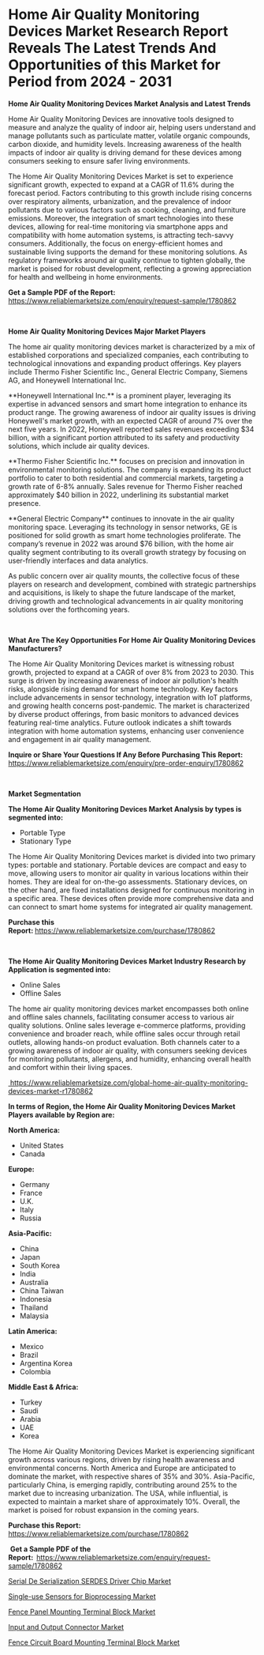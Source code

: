 <p><h1>Home Air Quality Monitoring Devices Market Research Report Reveals The Latest Trends And Opportunities of this Market for Period from 2024 - 2031</h1></p><p><strong>Home Air Quality Monitoring Devices Market Analysis and Latest Trends</strong></p>
<p><p>Home Air Quality Monitoring Devices are innovative tools designed to measure and analyze the quality of indoor air, helping users understand and manage pollutants such as particulate matter, volatile organic compounds, carbon dioxide, and humidity levels. Increasing awareness of the health impacts of indoor air quality is driving demand for these devices among consumers seeking to ensure safer living environments.</p><p>The Home Air Quality Monitoring Devices Market is set to experience significant growth, expected to expand at a CAGR of 11.6% during the forecast period. Factors contributing to this growth include rising concerns over respiratory ailments, urbanization, and the prevalence of indoor pollutants due to various factors such as cooking, cleaning, and furniture emissions. Moreover, the integration of smart technologies into these devices, allowing for real-time monitoring via smartphone apps and compatibility with home automation systems, is attracting tech-savvy consumers. Additionally, the focus on energy-efficient homes and sustainable living supports the demand for these monitoring solutions. As regulatory frameworks around air quality continue to tighten globally, the market is poised for robust development, reflecting a growing appreciation for health and wellbeing in home environments.</p></p>
<p><strong>Get a Sample PDF of the Report:&nbsp;</strong> <a href="https://www.reliablemarketsize.com/enquiry/request-sample/1780862?utm_campaign=1506&utm_medium=2&utm_source=Github&utm_content=ia&utm_term=13102024&utm_id=home-air-quality-monitoring-devices">https://www.reliablemarketsize.com/enquiry/request-sample/1780862</a></p>
<p>&nbsp;</p>
<p><strong>Home Air Quality Monitoring Devices Major Market Players</strong></p>
<p><p>The home air quality monitoring devices market is characterized by a mix of established corporations and specialized companies, each contributing to technological innovations and expanding product offerings. Key players include Thermo Fisher Scientific Inc., General Electric Company, Siemens AG, and Honeywell International Inc.</p><p>**Honeywell International Inc.** is a prominent player, leveraging its expertise in advanced sensors and smart home integration to enhance its product range. The growing awareness of indoor air quality issues is driving Honeywell's market growth, with an expected CAGR of around 7% over the next five years. In 2022, Honeywell reported sales revenues exceeding $34 billion, with a significant portion attributed to its safety and productivity solutions, which include air quality devices.</p><p>**Thermo Fisher Scientific Inc.** focuses on precision and innovation in environmental monitoring solutions. The company is expanding its product portfolio to cater to both residential and commercial markets, targeting a growth rate of 6-8% annually. Sales revenue for Thermo Fisher reached approximately $40 billion in 2022, underlining its substantial market presence.</p><p>**General Electric Company** continues to innovate in the air quality monitoring space. Leveraging its technology in sensor networks, GE is positioned for solid growth as smart home technologies proliferate. The company’s revenue in 2022 was around $76 billion, with the home air quality segment contributing to its overall growth strategy by focusing on user-friendly interfaces and data analytics.</p><p>As public concern over air quality mounts, the collective focus of these players on research and development, combined with strategic partnerships and acquisitions, is likely to shape the future landscape of the market, driving growth and technological advancements in air quality monitoring solutions over the forthcoming years.</p></p>
<p>&nbsp;</p>
<p><strong>What Are The Key Opportunities For Home Air Quality Monitoring Devices Manufacturers?</strong></p>
<p><p>The Home Air Quality Monitoring Devices market is witnessing robust growth, projected to expand at a CAGR of over 8% from 2023 to 2030. This surge is driven by increasing awareness of indoor air pollution's health risks, alongside rising demand for smart home technology. Key factors include advancements in sensor technology, integration with IoT platforms, and growing health concerns post-pandemic. The market is characterized by diverse product offerings, from basic monitors to advanced devices featuring real-time analytics. Future outlook indicates a shift towards integration with home automation systems, enhancing user convenience and engagement in air quality management.</p></p>
<p><strong>Inquire or Share Your Questions If Any Before Purchasing This Report:</strong> <a href="https://www.reliablemarketsize.com/enquiry/pre-order-enquiry/1780862?utm_campaign=1506&utm_medium=2&utm_source=Github&utm_content=ia&utm_term=13102024&utm_id=home-air-quality-monitoring-devices">https://www.reliablemarketsize.com/enquiry/pre-order-enquiry/1780862</a></p>
<p>&nbsp;</p>
<p><strong>Market Segmentation</strong></p>
<p><strong>The Home Air Quality Monitoring Devices Market Analysis by types is segmented into:</strong></p>
<p><ul><li>Portable Type</li><li>Stationary Type</li></ul></p>
<p><p>The Home Air Quality Monitoring Devices market is divided into two primary types: portable and stationary. Portable devices are compact and easy to move, allowing users to monitor air quality in various locations within their homes. They are ideal for on-the-go assessments. Stationary devices, on the other hand, are fixed installations designed for continuous monitoring in a specific area. These devices often provide more comprehensive data and can connect to smart home systems for integrated air quality management.</p></p>
<p><strong>Purchase this Report:&nbsp;</strong><a href="https://www.reliablemarketsize.com/purchase/1780862?utm_campaign=1506&utm_medium=2&utm_source=Github&utm_content=ia&utm_term=13102024&utm_id=home-air-quality-monitoring-devices">https://www.reliablemarketsize.com/purchase/1780862</a></p>
<p>&nbsp;</p>
<p><strong>The Home Air Quality Monitoring Devices Market Industry Research by Application is segmented into:</strong></p>
<p><ul><li>Online Sales</li><li>Offline Sales</li></ul></p>
<p><p>The home air quality monitoring devices market encompasses both online and offline sales channels, facilitating consumer access to various air quality solutions. Online sales leverage e-commerce platforms, providing convenience and broader reach, while offline sales occur through retail outlets, allowing hands-on product evaluation. Both channels cater to a growing awareness of indoor air quality, with consumers seeking devices for monitoring pollutants, allergens, and humidity, enhancing overall health and comfort within their living spaces.</p></p>
<p><a href="https://www.reliablemarketsize.com/global-home-air-quality-monitoring-devices-market-r1780862?utm_campaign=1506&utm_medium=2&utm_source=Github&utm_content=ia&utm_term=13102024&utm_id=home-air-quality-monitoring-devices">&nbsp;https://www.reliablemarketsize.com/global-home-air-quality-monitoring-devices-market-r1780862</a></p>
<p><strong>In terms of Region, the Home Air Quality Monitoring Devices Market Players available by Region are:</strong></p>
<p>
    <p> <strong> North America: </strong>
        <ul>
            <li>United States</li>
            <li>Canada</li>
        </ul>
        </p> 
    <p> <strong> Europe: </strong>
        <ul>
            <li>Germany</li>
            <li>France</li>
            <li>U.K.</li>
            <li>Italy</li>
            <li>Russia</li>
        </ul>
        </p> 
    <p> <strong> Asia-Pacific: </strong>
        <ul>
            <li>China</li>
            <li>Japan</li>
            <li>South Korea</li>
            <li>India</li>
            <li>Australia</li>
            <li>China Taiwan</li>
            <li>Indonesia</li>
            <li>Thailand</li>
            <li>Malaysia</li>
        </ul>
        </p> 
    <p> <strong> Latin America: </strong>
        <ul>
            <li>Mexico</li>
            <li>Brazil</li>
            <li>Argentina Korea</li>
            <li>Colombia</li>
        </ul>
        </p> 
    <p> <strong> Middle East & Africa: </strong>
        <ul>
            <li>Turkey</li>
            <li>Saudi</li>
            <li>Arabia</li>
            <li>UAE</li>
            <li>Korea</li>
        </ul>
    </p>
    </p>
<p><p>The Home Air Quality Monitoring Devices Market is experiencing significant growth across various regions, driven by rising health awareness and environmental concerns. North America and Europe are anticipated to dominate the market, with respective shares of 35% and 30%. Asia-Pacific, particularly China, is emerging rapidly, contributing around 25% to the market due to increasing urbanization. The USA, while influential, is expected to maintain a market share of approximately 10%. Overall, the market is poised for robust expansion in the coming years.</p></p>
<p><strong>Purchase this Report: </strong><a href="https://www.reliablemarketsize.com/purchase/1780862?utm_campaign=1506&utm_medium=2&utm_source=Github&utm_content=ia&utm_term=13102024&utm_id=home-air-quality-monitoring-devices">https://www.reliablemarketsize.com/purchase/1780862</a></p>
<p>&nbsp;<strong>Get a Sample PDF of the Report:&nbsp;&nbsp;</strong><a href="https://www.reliablemarketsize.com/enquiry/request-sample/1780862?utm_campaign=1506&utm_medium=2&utm_source=Github&utm_content=ia&utm_term=13102024&utm_id=home-air-quality-monitoring-devices">https://www.reliablemarketsize.com/enquiry/request-sample/1780862</a></p>
<p><strong></strong></p>
<p><p><a href="https://www.linkedin.com/pulse/serial-de-serialization-serdes-driver-chip-market-penetration-miigf?utm_campaign=1506&utm_medium=2&utm_source=Github&utm_content=ia&utm_term=13102024&utm_id=home-air-quality-monitoring-devices">Serial De Serialization SERDES Driver Chip Market</a></p><p><a href="https://github.com/Chiragrp22/Market-Research-Report-List-6/blob/main/single-use-sensors-for-bioprocessing-market.md?utm_campaign=1506&utm_medium=2&utm_source=Github&utm_content=ia&utm_term=13102024&utm_id=home-air-quality-monitoring-devices">Single-use Sensors for Bioprocessing Market</a></p><p><a href="https://www.linkedin.com/pulse/analyzing-global-fence-panel-mounting-terminal-block-market-s2r5f?utm_campaign=1506&utm_medium=2&utm_source=Github&utm_content=ia&utm_term=13102024&utm_id=home-air-quality-monitoring-devices">Fence Panel Mounting Terminal Block Market</a></p><p><a href="https://www.linkedin.com/pulse/input-output-connector-market-evolution-key-trends-regional-c4mpf?utm_campaign=1506&utm_medium=2&utm_source=Github&utm_content=ia&utm_term=13102024&utm_id=home-air-quality-monitoring-devices">Input and Output Connector Market</a></p><p><a href="https://www.linkedin.com/pulse/global-fence-circuit-board-mounting-terminal-block-market-zfgqf?utm_campaign=1506&utm_medium=2&utm_source=Github&utm_content=ia&utm_term=13102024&utm_id=home-air-quality-monitoring-devices">Fence Circuit Board Mounting Terminal Block Market</a></p></p>